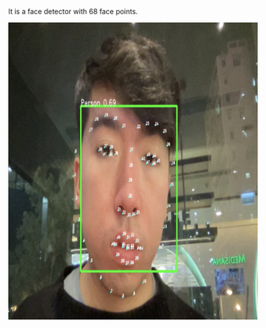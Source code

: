 It is a face detector with 68 face points.

<img src="https://github.com/chunwmak9/face_point_detector_68/blob/main/face_points.png" width="600" height="600" />
